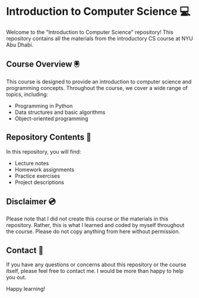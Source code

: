 # Introduction to Computer Science 💻

Welcome to the "Introduction to Computer Science" repository! This repository contains all the materials from the introductory CS course at NYU Abu Dhabi.

## Course Overview 🖲️

This course is designed to provide an introduction to computer science and programming concepts. Throughout the course, we cover a wide range of topics, including:

- Programming in Python 
- Data structures and basic algorithms
- Object-oriented programming


## Repository Contents 👾

In this repository, you will find:

- Lecture notes
- Homework assignments
- Practice exercises
- Project descriptions

## Disclaimer 💿

Please note that I did not create this course or the materials in this repository. Rather, this is what I learned and coded by myself throughout the course. Please do not copy anything from here without permission.

## Contact 📱

If you have any questions or concerns about this repository or the course itself, please feel free to contact me. I would be more than happy to help you out.

Happy learning!

